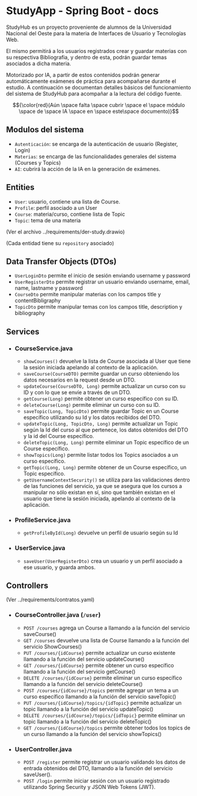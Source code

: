 # StudyApp - Spring Boot - docs
StudyHub es un proyecto proveniente de alumnos de la Universidad Nacional del Oeste para la materia de Interfaces de Usuario y Tecnologías Web.

 El mismo permitirá a los usuarios registrados crear y guardar materias con su respectiva Bibliografia, y dentro de esta, podrán guardar temas asociados a dicha materia. 

Motorizado por IA, a partir de estos contenidos podrán generar automáticamente exámenes de práctica para acompañarse durante el estudio. A continuación se documentan detalles básicos del funcionamiento del sistema de StudyHub para acompañar a la lectura del código fuente.

$${\color{red}(Aún \space falta \space cubrir \space el \space módulo \space de \space IA \space en \space este\space documento)}$$

## Modulos del sistema
- `Autenticación`: se encarga de la autenticación de usuario (Register, Login)
- `Materias`: se encarga de las funcionalidades generales del sistema (Courses y Topics)
- `AI`: cubrirá la acción de la IA en la generación de exámenes.

## Entities
- `User`: usuario, contiene una lista de Course.
- `Profile`: perfil asociado a un User
- `Course`: materia/curso, contiene lista de Topic
- `Topic`: tema de una materia

(Ver el archivo ../requirements/der-study.drawio)

(Cada entidad tiene su `repository` asociado)

## Data Transfer Objects (DTOs)
- `UserLoginDto` permite el inicio de sesión enviando username y password
- `UserRegisterDto` permite registrar un usuario enviando username, email, name, lastname y password
- `CourseDto` permite manipular materias con los campos title y contentBibligraphy
- `TopicDto` permite manipular temas con los campos title, description y bibliography


## Services
- ### CourseService.java
    - `showCourses()` devuelve la lista de Course asociada al User que tiene la sesión iniciada apelando al contexto de la aplicación.
    - `saveCourse(CourseDTO)` permite guardar un curso obteniendo los datos necesarios en la request desde un DTO. 
    - `updateCourse(CourseDTO, Long)` permite actualizar un curso con su ID y con lo que se envíe a través de un DTO.
    - `getCourse(Long)` permite obtener un curso específico con su ID.
    - `deleteCourse(Long)` permite eliminar un curso con su ID.
    - `saveTopic(Long, TopicDto)` permite guardar Topic en un Course específico utilizando su Id y los datos recibidos del DTO.
    - `updateTopic(Long, TopicDto, Long)` permite actualizar un Topic según la Id del curso al que pertenece, los datos obtenidos del DTO y la id del Course específico.
    - `deleteTopic(Long, Long)` permite eliminar un Topic específico de un Course específico.
    - `showTopics(Long)` permite listar todos los Topics asociados a un curso específico.
    - `getTopic(Long, Long)` permite obtener de un Course específico, un Topic específico.
    - `getUsernameContextSecurity()` se utiliza para las validaciones dentro de las funciones del servicio, ya que se asegura que los cursos a manipular no sólo existan en sí, sino que también existan en el usuario que tiene la sesión iniciada, apelando al contexto de la aplicación.

- ### ProfileService.java
    - `getProfileById(Long)` devuelve un perfil de usuario según su Id

- ### UserService.java
    - `saveUser(UserRegisterDto)` crea un usuario y un perfil asociado a ese usuario, y guarda ambos.

## Controllers

(Ver ../requirements/contratos.yaml)

- ### CourseController.java (`/user`)
    - `POST /courses` agrega un Course a llamando a la función del servicio saveCourse()
    - `GET /courses` devuelve una lista de Course llamando a la función del servicio ShowCourses() 
    - `PUT /courses/{idCourse}` permite actualizar un curso existente llamando a la función del servicio updateCourse()
    - `GET /courses/{idCourse}` permite obtener un curso específico llamando a la función del servicio getCourse()
    - `DELETE /courses/{idCourse}` permite eliminar un curso específico llamando a la función del servicio deleteCourse()
    - `POST /courses/{idCourse}/topics` permite agregar un tema a un curso específico llamando a la función del servicio saveTopic()
    - `PUT /courses/{idCourse}/topics/{idTopic}` permite actualizar un topic llamando a la función del servicio updateTopic()
    - `DELETE /courses/{idCourse}/topics/{idTopic}` permite eliminar un topic llamando a la función del servicio deleteTopic()
     - `GET /courses/{idCourse}/topics` permite obtener todos los topics de un curso llamando a la función del servicio showTopics()
- ### UserController.java
    - `POST /register` permite registrar un usuario validando los datos de entrada obtenidos del DTO, llamando a la función del servicio saveUser().
    - `POST /login` permite iniciar sesión con un usuario registrado utilizando Spring Security y JSON Web Tokens (JWT).
 